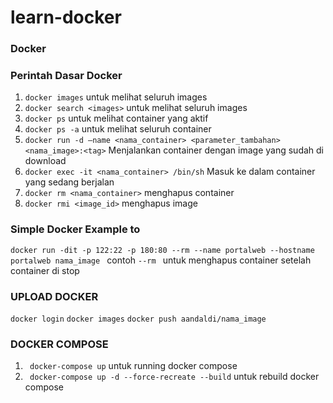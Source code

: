 # learn-docker
### Docker

### Perintah Dasar Docker
1. ```docker images```              untuk melihat seluruh images
2. ```docker search <images>```     untuk melihat seluruh images
3. ```docker ps```                  untuk melihat container yang aktif
4. ```docker ps -a```               untuk melihat seluruh container
5. ```docker run -d –name <nama_container> <parameter_tambahan> <nama_image>:<tag>``` Menjalankan container dengan image yang sudah di download
6. ```docker exec -it <nama_container> /bin/sh``` Masuk ke dalam container yang sedang berjalan
7. ```docker rm <nama_container>``` menghapus container
8. ```docker rmi <image_id>```  menghapus image


### Simple Docker Example to 
```docker run -dit -p 122:22 -p 180:80 --rm --name portalweb --hostname portalweb nama_image ```  contoh
```--rm ``` untuk menghapus container setelah container di stop

### UPLOAD DOCKER
```docker login```
```docker images```
```docker push aandaldi/nama_image```

### DOCKER COMPOSE
1. ``` docker-compose up```         untuk running docker compose
2. ``` docker-compose up -d --force-recreate --build``` untuk rebuild docker compose



